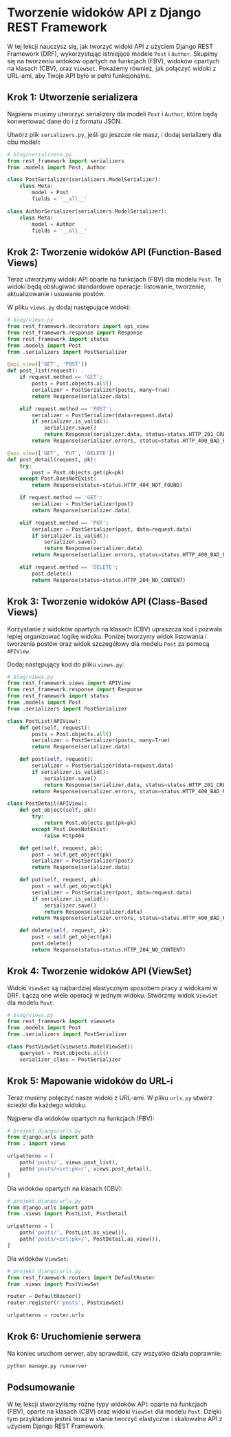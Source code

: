 # Tworzenie widoków API z Django REST Framework

W tej lekcji nauczysz się, jak tworzyć widoki API z użyciem Django REST Framework (DRF), wykorzystując istniejące modele `Post` i `Author`. Skupimy się na tworzeniu widoków opartych na funkcjach (FBV), widoków opartych na klasach (CBV), oraz `ViewSet`. Pokażemy również, jak połączyć widoki z URL-ami, aby Twoje API było w pełni funkcjonalne.

## Krok 1: Utworzenie serializera

Najpierw musimy utworzyć serializery dla modeli `Post` i `Author`, które będą konwertować dane do i z formatu JSON.

Utwórz plik `serializers.py`, jeśli go jeszcze nie masz, i dodaj serializery dla obu modeli:

```python
# blog/serializers.py
from rest_framework import serializers
from .models import Post, Author

class PostSerializer(serializers.ModelSerializer):
    class Meta:
        model = Post
        fields = '__all__'

class AuthorSerializer(serializers.ModelSerializer):
    class Meta:
        model = Author
        fields = '__all__'
```

## Krok 2: Tworzenie widoków API (Function-Based Views)

Teraz utworzymy widoki API oparte na funkcjach (FBV) dla modelu `Post`. Te widoki będą obsługiwać standardowe operacje: listowanie, tworzenie, aktualizowanie i usuwanie postów.

W pliku `views.py` dodaj następujące widoki:

```python
# blog/views.py
from rest_framework.decorators import api_view
from rest_framework.response import Response
from rest_framework import status
from .models import Post
from .serializers import PostSerializer

@api_view(['GET', 'POST'])
def post_list(request):
    if request.method == 'GET':
        posts = Post.objects.all()
        serializer = PostSerializer(posts, many=True)
        return Response(serializer.data)

    elif request.method == 'POST':
        serializer = PostSerializer(data=request.data)
        if serializer.is_valid():
            serializer.save()
            return Response(serializer.data, status=status.HTTP_201_CREATED)
        return Response(serializer.errors, status=status.HTTP_400_BAD_REQUEST)

@api_view(['GET', 'PUT', 'DELETE'])
def post_detail(request, pk):
    try:
        post = Post.objects.get(pk=pk)
    except Post.DoesNotExist:
        return Response(status=status.HTTP_404_NOT_FOUND)

    if request.method == 'GET':
        serializer = PostSerializer(post)
        return Response(serializer.data)

    elif request.method == 'PUT':
        serializer = PostSerializer(post, data=request.data)
        if serializer.is_valid():
            serializer.save()
            return Response(serializer.data)
        return Response(serializer.errors, status=status.HTTP_400_BAD_REQUEST)

    elif request.method == 'DELETE':
        post.delete()
        return Response(status=status.HTTP_204_NO_CONTENT)
```

## Krok 3: Tworzenie widoków API (Class-Based Views)

Korzystanie z widoków opartych na klasach (CBV) upraszcza kod i pozwala lepiej organizować logikę widoku. Poniżej tworzymy widok listowania i tworzenia postów oraz widok szczegółowy dla modelu `Post` za pomocą `APIView`.

Dodaj następujący kod do pliku `views.py`:

```python
# blog/views.py
from rest_framework.views import APIView
from rest_framework.response import Response
from rest_framework import status
from .models import Post
from .serializers import PostSerializer

class PostList(APIView):
    def get(self, request):
        posts = Post.objects.all()
        serializer = PostSerializer(posts, many=True)
        return Response(serializer.data)

    def post(self, request):
        serializer = PostSerializer(data=request.data)
        if serializer.is_valid():
            serializer.save()
            return Response(serializer.data, status=status.HTTP_201_CREATED)
        return Response(serializer.errors, status=status.HTTP_400_BAD_REQUEST)

class PostDetail(APIView):
    def get_object(self, pk):
        try:
            return Post.objects.get(pk=pk)
        except Post.DoesNotExist:
            raise Http404

    def get(self, request, pk):
        post = self.get_object(pk)
        serializer = PostSerializer(post)
        return Response(serializer.data)

    def put(self, request, pk):
        post = self.get_object(pk)
        serializer = PostSerializer(post, data=request.data)
        if serializer.is_valid():
            serializer.save()
            return Response(serializer.data)
        return Response(serializer.errors, status=status.HTTP_400_BAD_REQUEST)

    def delete(self, request, pk):
        post = self.get_object(pk)
        post.delete()
        return Response(status=status.HTTP_204_NO_CONTENT)
```

## Krok 4: Tworzenie widoków API (ViewSet)

Widoki `ViewSet` są najbardziej elastycznym sposobem pracy z widokami w DRF. Łączą one wiele operacji w jednym widoku. Stwórzmy widok `ViewSet` dla modelu `Post`.

```python
# blog/views.py
from rest_framework import viewsets
from .models import Post
from .serializers import PostSerializer

class PostViewSet(viewsets.ModelViewSet):
    queryset = Post.objects.all()
    serializer_class = PostSerializer
```

## Krok 5: Mapowanie widoków do URL-i

Teraz musimy połączyć nasze widoki z URL-ami. W pliku `urls.py` utwórz ścieżki dla każdego widoku.

Najpierw dla widoków opartych na funkcjach (FBV):

```python
# projekt_django/urls.py
from django.urls import path
from . import views

urlpatterns = [
    path('posts/', views.post_list),
    path('posts/<int:pk>/', views.post_detail),
]
```

Dla widoków opartych na klasach (CBV):

```python
# projekt_django/urls.py
from django.urls import path
from .views import PostList, PostDetail

urlpatterns = [
    path('posts/', PostList.as_view()),
    path('posts/<int:pk>/', PostDetail.as_view()),
]
```

Dla widoków `ViewSet`:

```python
# projekt_django/urls.py
from rest_framework.routers import DefaultRouter
from .views import PostViewSet

router = DefaultRouter()
router.register(r'posts', PostViewSet)

urlpatterns = router.urls
```

## Krok 6: Uruchomienie serwera

Na koniec uruchom serwer, aby sprawdzić, czy wszystko działa poprawnie:

```bash
python manage.py runserver
```

## Podsumowanie

W tej lekcji stworzyliśmy różne typy widoków API: oparte na funkcjach (FBV), oparte na klasach (CBV) oraz widoki `ViewSet` dla modelu `Post`. Dzięki tym przykładom jesteś teraz w stanie tworzyć elastyczne i skalowalne API z użyciem Django REST Framework.

